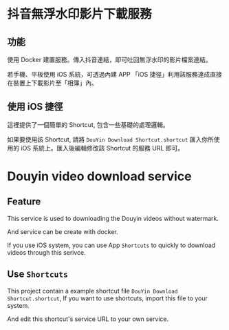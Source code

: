 # 抖音無浮水印影片下載服務

## 功能

使用 Docker 建置服務。傳入抖音連結，即可吐回無浮水印的影片檔案連結。

若手機、平板使用 iOS 系統，可透過內建 APP 「iOS 捷徑」利用該服務達成直接在裝置上下載影片至「相簿」內。

## 使用 iOS 捷徑

這裡提供了一個簡單的 Shortcut, 包含一些基礎的處理邏輯。

如果要使用該 Shortcut, 請將 `DouYin Download Shortcut.shortcut`  匯入你所使用的 iOS 系統上。匯入後編輯修改該 Shortcut 的服務 URL 即可。

# Douyin video download service

## Feature

This service is used to downloading the Douyin videos without watermark.

And service can be create with docker.

If you use iOS system, you can use App `Shortcuts` to quickly to download videos through this serivce.

## Use `Shortcuts`

This project contain a example shortcut file `DouYin Download Shortcut.shortcut`, If you want to use shortcuts, import this file to your system.

And edit this shortcut's service URL to your own service.
